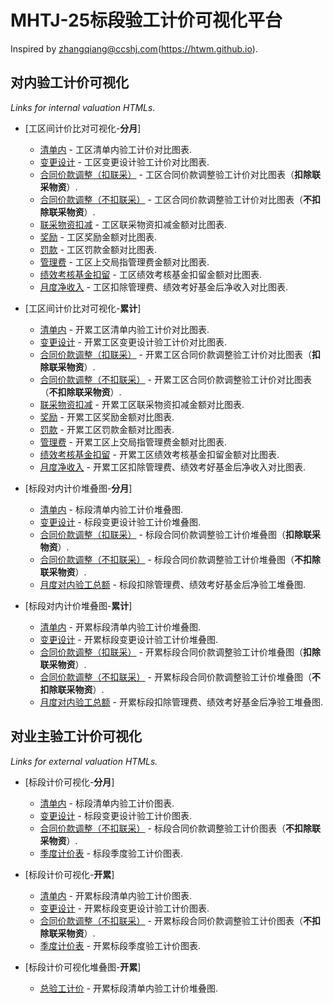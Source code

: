 # MHTJ-25标段验工计价可视化平台 

Inspired by zhangqiang@ccshj.com(https://htwm.github.io).

## 对内验工计价可视化

*Links for internal valuation HTMLs.*

- [工区间计价比对可视化-**分月**]
    - [清单内](./InternalValuationHTML/清单内计价表.html) - 工区清单内验工计价对比图表.
    - [变更设计](./InternalValuationHTML/二类变更设计计价表.html) - 工区变更设计验工计价对比图表.
    - [合同价款调整（扣联采）](./InternalValuationHTML/合同价款调整计价表.html) - 工区合同价款调整验工计价对比图表（**扣除联采物资**）.
    - [合同价款调整（不扣联采）](./InternalValuationHTML/合同价款调整计价表-含联采.html) - 工区合同价款调整验工计价对比图表（**不扣除联采物资**）.
    - [联采物资扣减](./InternalValuationHTML/联采物资扣减.html) - 工区联采物资扣减金额对比图表.
    - [奖励](./InternalValuationHTML/奖励.html) - 工区奖励金额对比图表.
    - [罚款](./InternalValuationHTML/罚款.html) - 工区罚款金额对比图表.
    - [管理费](./InternalValuationHTML/管理费.html) - 工区上交局指管理费金额对比图表.
    - [绩效考核基金扣留](./InternalValuationHTML/绩效考核基金扣留.html) - 工区绩效考核基金扣留金额对比图表.
    - [月度净收入](./InternalValuationHTML/月度净收入.html) - 工区扣除管理费、绩效考好基金后净收入对比图表.
    
- [工区间计价比对可视化-**累计**]
    - [清单内](./InternalValuationHTML/(SUM)清单内开价表.html) - 开累工区清单内验工计价对比图表.
    - [变更设计](./InternalValuationHTML/(SUM)二类变更设计计价表.html) - 开累工区变更设计验工计价对比图表.
    - [合同价款调整（扣联采）](./InternalValuationHTML/(SUM)合同价款调整计价表.html) - 开累工区合同价款调整验工计价对比图表（**扣除联采物资**）.
    - [合同价款调整（不扣联采）](./InternalValuationHTML/(SUM)合同价款调整计价表-含联采.html) - 开累工区合同价款调整验工计价对比图表（**不扣除联采物资**）.
    - [联采物资扣减](./InternalValuationHTML/(SUM)联采物资扣减.html) - 开累工区联采物资扣减金额对比图表.
    - [奖励](./InternalValuationHTML/(SUM)奖励.html) - 开累工区奖励金额对比图表.
    - [罚款](./InternalValuationHTML/(SUM)罚款.html) - 开累工区罚款金额对比图表.
    - [管理费](./InternalValuationHTML/(SUM)管理费.html) - 开累工区上交局指管理费金额对比图表.
    - [绩效考核基金扣留](./InternalValuationHTML/(SUM)绩效考核基金扣留.html) - 开累工区绩效考核基金扣留金额对比图表.
    - [月度净收入](./InternalValuationHTML/(SUM)月度净收入.html) - 开累工区扣除管理费、绩效考好基金后净收入对比图表.

- [标段对内计价堆叠图-**分月**]
    - [清单内](./InternalValuationHTML/清单内产值-Merge.html) - 标段清单内验工计价堆叠图.
    - [变更设计](./InternalValuationHTML/变更设计产值-Merge.html) - 标段变更设计验工计价堆叠图.
    - [合同价款调整（扣联采）](./InternalValuationHTML/合同价款调整产值-Merge.html) - 标段合同价款调整验工计价堆叠图（**扣除联采物资**）.
    - [合同价款调整（不扣联采）](./InternalValuationHTML/合同价款调整产值-含联采-Merge.html) - 标段合同价款调整验工计价堆叠图（**不扣除联采物资**）.
    - [月度对内验工总额](./InternalValuationHTML/月度净收入-Merge.html) - 标段扣除管理费、绩效考好基金后净验工堆叠图.

- [标段对内计价堆叠图-**累计**]
    - [清单内](./InternalValuationHTML/(SUM)清单内产值-Merge.html) - 开累标段清单内验工计价堆叠图.
    - [变更设计](./InternalValuationHTML/(SUM)变更设计产值-Merge.html) - 开累标段变更设计验工计价堆叠图.
    - [合同价款调整（扣联采）](./InternalValuationHTML/(SUM)合同价款调整产值-Merge.html) - 开累标段合同价款调整验工计价堆叠图（**扣除联采物资**）.
    - [合同价款调整（不扣联采）](./InternalValuationHTML/(SUM)合同价款调整产值-含联采-Merge.html) - 开累标段合同价款调整验工计价堆叠图（**不扣除联采物资**）.
    - [月度对内验工总额](./InternalValuationHTML/(SUM)月度净收入-Merge.html) - 开累标段扣除管理费、绩效考好基金后净验工堆叠图.

## 对业主验工计价可视化

*Links for external valuation HTMLs.*

- [标段计价可视化-**分月**]
    - [清单内](./ExternalValuationHTML/清单内计价表.html) - 标段清单内验工计价图表.
    - [变更设计](./ExternalValuationHTML/二类变更设计计价表.html) - 标段变更设计验工计价图表.
    - [合同价款调整（不扣联采）](./ExternalValuationHTML/合同价款调整计价表.html) - 标段合同价款调整验工计价图表（**不扣除联采物资**）.
    - [季度计价表](./ExternalValuationHTML/季度计价表.html) - 标段季度验工计价图表.

- [标段计价可视化-**开累**]
    - [清单内](./ExternalValuationHTML/(SUM)清单内计价表.html) - 开累标段清单内验工计价图表.
    - [变更设计](./ExternalValuationHTML/(SUM)二类变更设计计价表.html) - 开累标段变更设计验工计价图表.
    - [合同价款调整（不扣联采）](./ExternalValuationHTML/(SUM)合同价款调整计价表.html) - 开累标段合同价款调整验工计价图表（**不扣除联采物资**）.
    - [季度计价表](./ExternalValuationHTML/(SUM)季度计价表.html) - 开累标段季度验工计价图表.

- [标段计价可视化堆叠图-**开累**]
    - [总验工计价](./ExternalValuationHTML/(SUM)季度总产值-Merge.html) - 开累标段清单内验工计价堆叠图.
